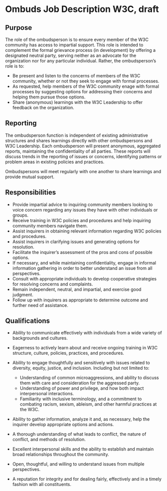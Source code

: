 # Ombuds Job Description W3C, draft
## Purpose
The role of the ombudsperson is to ensure every member of the W3C community has access to impartial support. This role is intended to complement the formal grievance process (in development) by offering a designated neutral party, serving neither as an advocate for the organization nor for any particular individual. Rather, the ombudsperson’s role is to:
* Be present and listen to the concerns of members of the W3C community, whether or not they seek to engage with formal processes.
* As requested, help members of the W3C community enage with formal processes by suggesting options for addressing their concerns and helping them pursue those options. 
* Share (anonymous) learnings with the W3C Leadership to offer feedback on the organization. 

## Reporting
The ombudsperson function is independent of existing administrative structures and shares learnings directly with other ombudspersons and W3C Leadership. Each ombudsperson will present anonymous, aggregated reports, maintaining the confidentiality of all parties.  These reports will discuss trends in the reporting of issues or concerns, identifying patterns or problem areas in existing policies and practices. 

Ombudspersons will meet regularly with one another to share learnings and provide mutual support.

## Responsibilities
* Provide impartial advice to inquiring community members looking to voice concern regarding any issues they have with other individuals or groups.
* Receive training in W3C policies and procedures and help inquiring community members navigate them.
* Assist inquirers in obtaining relevant information regarding W3C policies and procedures.
* Assist inquirers in clarifying issues and generating options for resolution.
* Facilitate the inquirer’s assessment of the pros and cons of possible options.
* If necessary, and while maintaining confidentiality, engage in informal information gathering in order to better understand an issue from all perspectives.
* Consult with appropriate individuals to develop cooperative strategies for resolving concerns and complaints.
* Remain independent, neutral, and impartial, and exercise good judgment.
* Follow up with inquirers as appropriate to determine outcome and further need of assistance.

## Qualifications
* Ability to communicate effectively with individuals from a wide variety of backgrounds and cultures.
* Eagerness to actively learn about and receive ongoing training in W3C structure, culture, policies, practices, and procedures.
* Ability to engage thoughtfully and sensitively with issues related to diversity, equity, justice, and inclusion. Including but not limited to:

  * Understanding of common microaggressions, and ability to discuss them with care and consideration for the aggressed party. 
  * Understanding of power and privilege, and how both impact interpersonal interactions. 
  * Familiarity with inclusive terminology, and a commitment to combating racism, sexism, ableism, and other harmful practices at the W3C. 

* Ability to gather information, analyze it and, as necessary, help the inquirer develop appropriate options and actions.
* A thorough understanding of what leads to conflict, the nature of conflict, and methods of resolution.
* Excellent interpersonal skills and the ability to establish and maintain broad relationships throughout the community.
* Open, thoughtful, and willing to understand issues from multiple perspectives.
* A reputation for integrity and for dealing fairly, effectively and in a timely fashion with all constituents.
